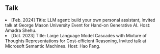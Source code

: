 ## Talk
<li><autocolor>[Feb. 2024] Title: LLM agent: build your own personal assistant, Invited talk at George Mason University Event for Hand-on Generative AI. Host: Amadra Shehu.</autocolor></li>
<li><autocolor>[Oct. 2023] Title: Large Language Model Cascades with Mixture of Thoughts Representations for Cost-efficient Reasoning, Invited talk at Microsoft Semantic Machines. Host: Hao Fang.</autocolor></li>

[//]: # (<h4 style="margin:0 10px 0;">Reviewer</h4>)

[//]: # (  <li><autocolor>Served as a secondary reviewer for NeurIPS’23</autocolor></li>)
